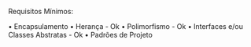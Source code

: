 Requisitos Mínimos:

• Encapsulamento 
• Herança - Ok
• Polimorfismo - Ok
• Interfaces e/ou Classes Abstratas - Ok
• Padrões de Projeto

